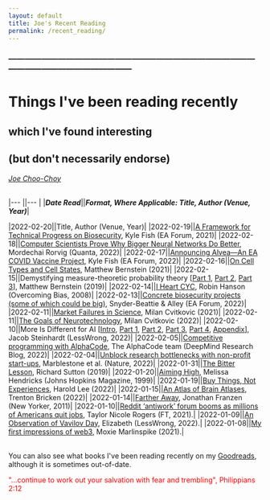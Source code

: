 ```yaml
---
layout: default
title: Joe's Recent Reading
permalink: /recent_reading/
---
```


### —————————————————————————————————————————————
# Things I've been reading recently 
## which I've found interesting
## (but don't necessarily endorse)
<i><a href="https://jchooch.github.io/"> Joe Choo-Choy </a></i>
<br>
<br>

|--- ||--- |
|<b><i>Date Read</i></b>||<b><i>Format, Where Applicable: Title, Author (Venue, Year)</i></b>|
<!--|2022-03-01||<a>Title</a>, Author (Venue, Year)|-->
<!--|2022-02-28||<a>Title</a>, Author (Venue, Year)|-->
<!--|2022-02-27||<a>Title</a>, Author (Venue, Year)|-->
<!--|2022-02-26||<a>Title</a>, Author (Venue, Year)|-->
<!--|2022-02-25||<a>Title</a>, Author (Venue, Year)|-->
<!--|2022-02-24||<a>Title</a>, Author (Venue, Year)|-->
<!--|2022-02-23||<a>Title</a>, Author (Venue, Year)|-->
<!--|2022-02-22||<a>Title</a>, Author (Venue, Year)|-->
<!--|2022-02-21||<a>Title</a>, Author (Venue, Year)|-->
|2022-02-20||<a>Title</a>, Author (Venue, Year)|
|2022-02-19||<a href="https://forum.effectivealtruism.org/posts/rjFJYREBZZscvDwLu/a-framework-for-technical-progress-on-biosecurity">A Framework for Technical Progress on Biosecurity</a>, Kyle Fish (EA Forum, 2021)|
|2022-02-18||<a href="https://www.quantamagazine.org/computer-scientists-prove-why-bigger-neural-networks-do-better-20220210/">Computer Scientists Prove Why Bigger Neural Networks Do Better</a>, Mordechai Rorvig (Quanta, 2022)|
|2022-02-17||<a href="https://forum.effectivealtruism.org/posts/67awq5ozeYSjsYchk/announcing-alvea-an-ea-covid-vaccine-project">Announcing Alvea—An EA COVID Vaccine Project</a>, Kyle Fish (EA Forum, 2022)|
|2022-02-16||<a href="https://mbernste.github.io/posts/cell_types_cell_states/">On Cell Types and Cell States</a>, Matthew Bernstein (2021)|
|2022-02-15||Demystifying measure-theoretic probability theory [<a href="https://mbernste.github.io/posts/measure_theory_1/">Part 1</a>, <a href="https://mbernste.github.io/posts/measure_theory_2/">Part 2</a>, <a href="https://mbernste.github.io/posts/measure_theory_3/">Part 3</a>], Matthew Bernstein (2019)|
|2022-02-14||<a href="https://www.overcomingbias.com/2008/12/i-heart-cyc.html">I Heart CYC</a>, Robin Hanson (Overcoming Bias, 2008)|
|2022-02-13||<a href="https://forum.effectivealtruism.org/posts/u5JesqQ3jdLENXBtB/concrete-biosecurity-projects-some-of-which-could-be-big-1">Concrete biosecurity projects (some of which could be big)</a>, Snyder-Beattie & Alley (EA Forum, 2022)|
|2022-02-11||<a href="https://milan.cvitkovic.net/writing/market_failures_in_science/#fn:1">Market Failures in Science</a>, Milan Cvitkovic (2021)|
|2022-02-11||<a href="https://milan.cvitkovic.net/writing/the_goals_of_neurotechnology/">The Goals of Neurotechnology</a>, Milan Cvitkovic (2022)|
|2022-02-10||More Is Different for AI [<a href="https://www.lesswrong.com/posts/Lp4Q9kSGsJHLfoHX3/more-is-different-for-ai">Intro</a>, <a href="https://www.lesswrong.com/posts/pZaPhGg2hmmPwByHc/future-ml-systems-will-be-qualitatively-different">Part 1</a>, <a href="https://www.lesswrong.com/posts/tcyvthAkAtQ72P7Qd/thought-experiments-provide-a-third-anchor">Part 2</a>, <a href="https://www.lesswrong.com/posts/ncQoyxtqmBPLftwYR/ml-systems-will-have-weird-failure-modes">Part 3</a>, <a href="https://www.lesswrong.com/posts/ekFMGpsfhfWQzMW2h/empirical-findings-generalize-surprisingly-far">Part 4</a>, <a href="https://bounded-regret.ghost.io/appendix-more-is-different-in-related-fields/">Appendix</a>], Jacob Steinhardt (LessWrong, 2022)|
|2022-02-05||<a href="https://deepmind.com/blog/article/Competitive-programming-with-AlphaCode">Competitive programming with AlphaCode</a>, The AlphaCode team (DeepMind Research Blog, 2022)|
|2022-02-04||<a href="https://www.nature.com/articles/d41586-022-00018-5">Unblock research bottlenecks with non-profit start-ups</a>, Marblestone et al. (Nature, 2022)|
|2022-01-31||<a href="http://www.incompleteideas.net/IncIdeas/BitterLesson.html">The Bitter Lesson</a>, Richard Sutton (2019)|
|2022-01-20||<a href="https://pages.jh.edu/jhumag/0499web/ortho.html">Aiming High</a>, Melissa Hendricks (Johns Hopkins Magazine, 1999)|
|2022-01-19||<a href="https://write.as/harold-lee/theres-a-phrase-going-around-that-you-should-buy-experiences-not-things?fbclid=IwAR1E5n05_lptr06a23jpVQ5sHeMXgvEkMCNrI9It55OjsBU7GHy1Ak-N8ns">Buy Things, Not Experiences</a>, Harold Lee (2022)|
|2022-01-15||<a href="https://www.trentonbricken.com/An-Atlas-Of-Brain-Atlases/">An Atlas of Brain Atlases</a>, Trenton Bricken (2022)|
|2022-01-14||<a href="https://www.newyorker.com/magazine/2011/04/18/farther-away-jonathan-franzen">Farther Away</a>, Jonathan Franzen (New Yorker, 2011)|
|2022-01-10||<a href="https://www.ft.com/content/1270ee18-3ee0-4939-98a8-c4f40940e644?fbclid=IwAR14t_M5Nwwq59YIPuys2TWtP7HhPm7pjUdy6RCZpZUSZU-jdPUu_rWG2zE">Reddit ‘antiwork’ forum booms as millions of Americans quit jobs</a>, Taylor Nicole Rogers (FT, 2021).|
|2022-01-09||<a href="https://www.lesswrong.com/posts/puYfAEJJomeodeSsi/an-observation-of-vavilov-day">An Observation of Vavilov Day</a>, Elizabeth (LessWrong, 2022).|
|2022-01-08||<a href="https://moxie.org/2022/01/07/web3-first-impressions.html">My first impressions of web3</a>, Moxie Marlinspike (2021).|

<!---
Some of my favourite regular essay venues include:
* Science/technology magazines: Quanta, WIRED, Nature, Science, ...
* Blogs/newsletters: ACX, <a href="https://dominiccummings.substack.com/">Dominic Cummings</a>, 
* Fora: Alignment Forum, EA Forum, ...
--->

<br>
You can also see what books I've been reading recently on my <a href="https://www.goodreads.com/user/show/23882279-joe">Goodreads</a>, although it is sometimes out-of-date.

<p size="-2" style="color:red">"...continue to work out your salvation with fear and trembling", Philippians 2:12 </p>

